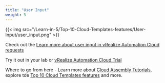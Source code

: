 ```yaml
---
title: "User Input"
weight: 5
---
```


{{< img src="/Learn-in-5/Top-10-Cloud-Templates-features/User-Input/user_input.png" >}}


Check out the [Learn more about user input in vRealize Automation Cloud requests](https://docs.vmware.com/en/vRealize-Automation/services/Using-and-Managing-Cloud-Assembly/GUID-6BA1DA96-5C20-44BF-9C81-F8132B9B4872.html)

Try it out in your lab or [vRealize Automation Cloud Trial](https://www.vmware.com/products/vrealize-automation.html)

Where to go from here - Learn more about [Cloud Assembly Tutorials](https://docs.vmware.com/en/vRealize-Automation/services/Using-and-Managing-Cloud-Assembly/GUID-DB7DC86A-8936-411D-B586-0724171FFB40.html), explore tde [Top 10 Cloud Templates features](/Learn-in-5/Top-10-Cloud-Templates-features/)  and more.


